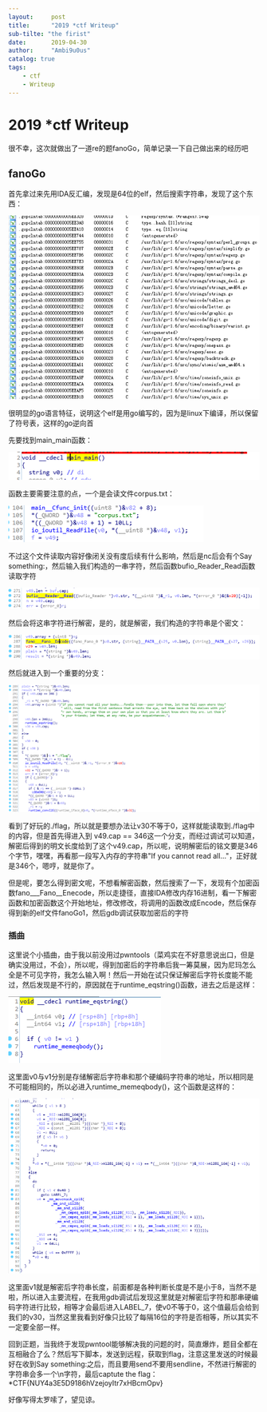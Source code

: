 ```yaml
---
layout:     post
title:      "2019 *ctf Writeup"
sub-tilte: "the firist"
date:       2019-04-30
author:     "Ambi9u0us"
catalog: true
tags:
    - ctf
    - Writeup
---
```


# 2019  *ctf Writeup

很不幸，这次就做出了一道re的题fanoGo，简单记录一下自己做出来的经历吧

## fanoGo

首先拿过来先用IDA反汇编，发现是64位的elf，然后搜索字符串，发现了这个东西：

![1556520887958](/img/in-post/1556520887958.png)

很明显的go语言特征，说明这个elf是用go编写的，因为是linux下编译，所以保留了符号表，这样的go逆向首



先要找到main_main函数：

![1556521054438](/img/in-post/1556521054438.png)

函数主要需要注意的点，一个是会读文件corpus.txt：

![1556521616210](/img/in-post/1556521616210.png)

不过这个文件读取内容好像闭关没有度后续有什么影响，然后是nc后会有个Say something:，然后输入我们构造的一串字符，然后函数bufio_Reader_Read函数读取字符

![1556521659941](/img/in-post/1556521659941.png)

然后会将这串字符进行解密，是的，就是解密，我们构造的字符串是个密文：

![1556521718904](/img/in-post/1556521718904.png)

然后就进入到一个重要的分支：

![1556521765291](/img/in-post/1556521765291.png)

看到了好玩的./flag，所以就是要想办法让v30不等于0，这样就能读取到./flag中的内容，但是首先得进入到 v49.cap == 346这一个分支，而经过调试可以知道，解密后得到的明文长度给到了这个v49.cap，所以呢，说明解密后的铭文要是346个字节，嘿嘿，再看那一段写入内存的字符串"If you cannot read all..."，正好就是346个，嗯哼，就是你了。

但是呢，要怎么得到密文呢，不想看解密函数，然后搜索了一下，发现有个加密函数fano___Fano\_\_Enecode，所以走捷径，直接IDA修改内存16进制，看一下解密函数和加密函数这个开始地址，修改修改，将调用的函数改成Encode，然后保存得到新的elf文件fanoGo1，然后gdb调试获取加密后的字符

### 插曲

这里说个小插曲，由于我以前没用过pwntools（菜鸡实在不好意思说出口，但是确实没用过，不会），所以呢，得到加密后的字符串后我一筹莫展，因为尼玛怎么全是不可见字符，我怎么输入啊！然后一开始在试只保证解密后字符长度能不能过，然后发现是不行的，原因就在于runtime_eqstring()函数，进去之后是这样：

![1556522675208](/img/in-post/1556522675208.png)

这里面v0与v1分别是存储解密后字符串和那个硬编码字符串的地址，所以相同是不可能相同的，所以必进入runtime_memeqbody()，这个函数是这样的：

![1556522914887](/img/in-post/1556522914887.png)

这里面v1就是解密后字符串长度，前面都是各种判断长度是不是小于8，当然不是啦，所以进入主要流程，在我用gdb调试后发现这里就是对解密后字符和那串硬编码字符进行比较，相等才会最后进入LABEL_7，使v0不等于0，这个值最后会给到我们的v30，当然这里我看到好像只比较了每隔16位的字符是否相等，所以其实不一定要全部一样。



回到正题，当我终于发现pwntool能够解决我的问题的时，简直爆炸，题目全都在互相融合了么？然后写下脚本，发送到远程，获取到flag，注意这里发送的时候最好在收到Say something:之后，而且要用send不要用sendline，不然进行解密的字符串会多一个\n字符，最后captute the flag：*CTF{NUY4a3E5D9186hVzejoyItr7xHBcmOpv}

好像写得太罗嗦了，望见谅。
